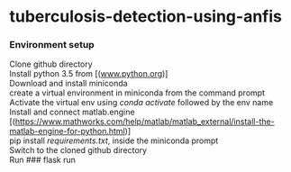 # tuberculosis-detection-using-anfis

### Environment setup <br/>
Clone github directory <br/>
Install python 3.5 from [(www.python.org)] <br/>
Download and install miniconda <br/>
create a virtual environment in miniconda from the command prompt <br/>
Activate the virtual env using *conda activate* followed by the env name <br/>
Install and connect matlab.engine [(https://www.mathworks.com/help/matlab/matlab_external/install-the-matlab-engine-for-python.html)] <br/>
pip install *requirements.txt*, inside the miniconda prompt <br/>
Switch to the cloned github directory <br/>
Run ### flask run
